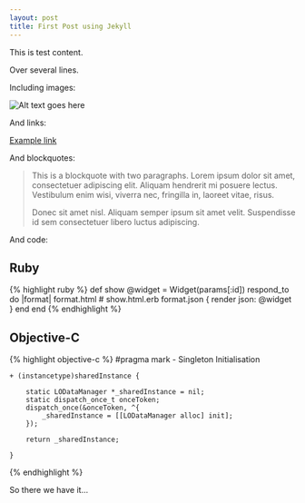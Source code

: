 ```yaml
---
layout: post
title: First Post using Jekyll
---
```


This is test content.

Over several lines.

Including images:

![Alt text goes here](http://jekyllrb.com/img/logo-2x.png)

And links:

[Example link](http://daringfireball.net/projects/markdown/syntax)

And blockquotes:

> This is a blockquote with two paragraphs. Lorem ipsum dolor sit amet,
> consectetuer adipiscing elit. Aliquam hendrerit mi posuere lectus.
> Vestibulum enim wisi, viverra nec, fringilla in, laoreet vitae, risus.
> 
> Donec sit amet nisl. Aliquam semper ipsum sit amet velit. Suspendisse
> id sem consectetuer libero luctus adipiscing.

And code:

## Ruby

{% highlight ruby %}
    def show 
      @widget = Widget(params[:id]) 
      respond_to do |format| 
        format.html # show.html.erb 
        format.json { render json: @widget } 
      end 
    end
{% endhighlight %}

## Objective-C

{% highlight objective-c %}
    #pragma mark - Singleton Initialisation

    + (instancetype)sharedInstance {
	
        static LODataManager *_sharedInstance = nil;
        static dispatch_once_t onceToken;
        dispatch_once(&onceToken, ^{
            _sharedInstance = [[LODataManager alloc] init];
        });
	
        return _sharedInstance;
	
    }
{% endhighlight %}

So there we have it...

